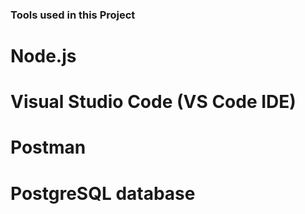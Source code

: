 
### Tools used in this Project

# Node.js

# Visual Studio Code (VS Code IDE)

# Postman

# PostgreSQL database
